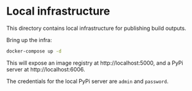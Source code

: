 # Local infrastructure

This directory contains local infrastructure for publishing build outputs.

Bring up the infra:

```bash
docker-compose up -d
```

This will expose an image registry at http://localhost:5000, and a PyPi server at http://localhost:6006.

The credentials for the local PyPi server are `admin` and `password`.
